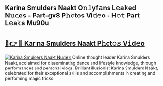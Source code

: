 ## Karina Smulders Naakt O𝚗𝚕yf𝚊ns L𝚎a𝚔ed N𝚞𝚍es - Part-gv8 P𝚑𝚘tos Vi𝚍𝚎o - H𝚘𝚝 Part L𝚎a𝚔s Mu90u

# <h2><a href="http://kf9ho39.oniu.top/?m=Karina+Smulders+Naakt">🔗👉 🔴 Karina Smulders Naakt P𝚑ot𝚘𝚜 V𝚒d𝚎o</a></h2>

[![Karina Smulders Naakt Nu𝚍e𝚜](https://i.imgur.com/0qMVB7G.gif)](http://kf9ho39.oniu.top/?m=Karina+Smulders+Naakt)
Online thought leader Karina Smulders Naakt, acclaimed for disseminating dance and lifestyle knowledge, through performances and personal vlogs. Brilliant illusionist Karina Smulders Naakt, celebrated for their exceptional skills and accomplishments in creating and performing magic tricks.  
